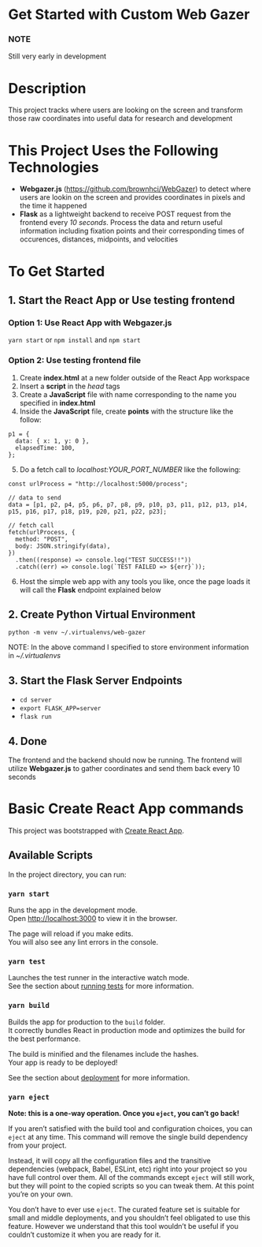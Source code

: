 # Get Started with Custom Web Gazer

### NOTE

Still very early in development

# Description

This project tracks where users are looking on the screen and transform those raw coordinates into useful data for research and development

# This Project Uses the Following Technologies

- **Webgazer.js** (https://github.com/brownhci/WebGazer) to detect where users are lookin on the screen and provides coordinates in pixels and the time it happened<br>
- **Flask** as a lightweight backend to receive POST request from the frontend every _10 seconds_. Process the data and return useful information including fixation points and their corresponding times of occurences, distances, midpoints, and velocities

# To Get Started

## 1. Start the React App or Use testing frontend

### Option 1: Use React App with Webgazer.js

`yarn start` or `npm install` and `npm start`

### Option 2: Use testing frontend file

1. Create **index.html** at a new folder outside of the React App workspace
2. Insert a **script** in the _head_ tags
3. Create a **JavaScript** file with name corresponding to the name you specified in **index.html**
4. Inside the **JavaScript** file, create **points** with the structure like the follow:

```
p1 = {
  data: { x: 1, y: 0 },
  elapsedTime: 100,
};
```

5. Do a fetch call to _localhost:YOUR_PORT_NUMBER_ like the following:

```
const urlProcess = "http://localhost:5000/process";

// data to send
data = [p1, p2, p4, p5, p6, p7, p8, p9, p10, p3, p11, p12, p13, p14, p15, p16, p17, p18, p19, p20, p21, p22, p23];

// fetch call
fetch(urlProcess, {
  method: "POST",
  body: JSON.stringify(data),
})
  .then((response) => console.log("TEST SUCCESS!!"))
  .catch((err) => console.log(`TEST FAILED => ${err}`));
```

6. Host the simple web app with any tools you like, once the page loads it will call the **Flask** endpoint explained below

## 2. Create Python Virtual Environment

`python -m venv ~/.virtualenvs/web-gazer`

NOTE: In the above command I specified to store environment information in _~/.virtualenvs_

## 3. Start the Flask Server Endpoints

- `cd server`
- `export FLASK_APP=server`
- `flask run`

## 4. Done

The frontend and the backend should now be running. The frontend will utilize **Webgazer.js** to gather coordinates and send them back every 10 seconds

# Basic Create React App commands

This project was bootstrapped with [Create React App](https://github.com/facebook/create-react-app).

## Available Scripts

In the project directory, you can run:

### `yarn start`

Runs the app in the development mode.\
Open [http://localhost:3000](http://localhost:3000) to view it in the browser.

The page will reload if you make edits.\
You will also see any lint errors in the console.

### `yarn test`

Launches the test runner in the interactive watch mode.\
See the section about [running tests](https://facebook.github.io/create-react-app/docs/running-tests) for more information.

### `yarn build`

Builds the app for production to the `build` folder.\
It correctly bundles React in production mode and optimizes the build for the best performance.

The build is minified and the filenames include the hashes.\
Your app is ready to be deployed!

See the section about [deployment](https://facebook.github.io/create-react-app/docs/deployment) for more information.

### `yarn eject`

**Note: this is a one-way operation. Once you `eject`, you can’t go back!**

If you aren’t satisfied with the build tool and configuration choices, you can `eject` at any time. This command will remove the single build dependency from your project.

Instead, it will copy all the configuration files and the transitive dependencies (webpack, Babel, ESLint, etc) right into your project so you have full control over them. All of the commands except `eject` will still work, but they will point to the copied scripts so you can tweak them. At this point you’re on your own.

You don’t have to ever use `eject`. The curated feature set is suitable for small and middle deployments, and you shouldn’t feel obligated to use this feature. However we understand that this tool wouldn’t be useful if you couldn’t customize it when you are ready for it.
